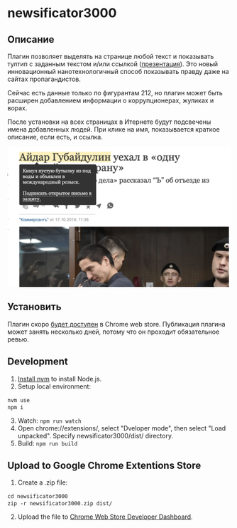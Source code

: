 # newsificator3000

## Описание
Плагин позволяет выделять на странице любой текст и показывать тултип с заданным текстом и/или ссылкой ([презентация](https://imgur.com/a/E6BAJXX)). Это новый инновационный нанотехнологичный способ показывать правду даже на сайтах пропагандистов.

Сейчас есть данные только по фигурантам 212, но плагин может быть расширен добавлением информации о коррупционерах, жуликах и ворах.

После установки на всех страницах в Итернете будут подсвечены имена добавленных людей. При клике на имя, показывается краткое описание, если есть, и ссылка.

![Example](/images/example.png)


## Установить
Плагин скоро [будет доступен](https://chrome.google.com/webstore/search/%D0%BD%D0%BE%D0%B2%D0%BE%D1%81%D1%82%D0%B8%D1%84%D0%B8%D0%BA%D0%B0%D1%82%D0%BE%D1%803000?hl=en) в Chrome web store. Публикация плагина может занять несколько дней, потому что он проходит обязательное ревью.



## Development
1. [Install nvm](https://github.com/nvm-sh/nvm) to install Node.js.
2. Setup local environment:
```
nvm use
npm i
```
3. Watch: ```npm run watch```
4. Open chrome://extensions/, select "Dveloper mode", then select "Load unpacked". Specify newsificator3000/dist/ directory.
5. Build: ```npm run build```

## Upload to Google Chrome Extentions Store
1. Create a .zip file:
```
cd newsificator3000
zip -r newsificator3000.zip dist/
```
2. Upload the file to [Chrome Web Store Developer Dashboard](https://chrome.google.com/webstore/developer/dashboard).
